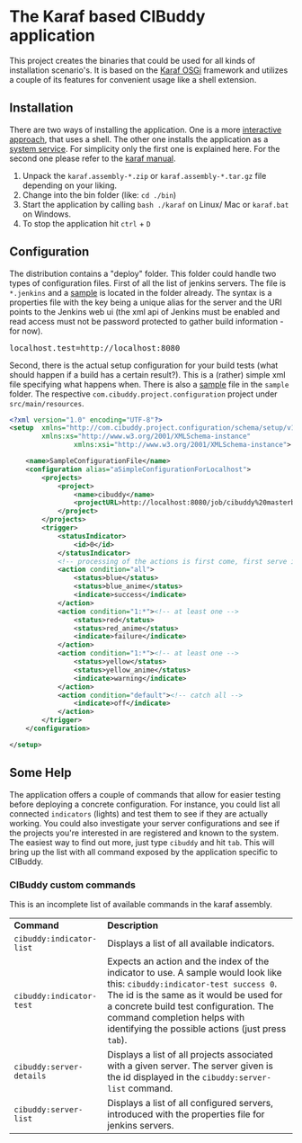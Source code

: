 # The Karaf based CIBuddy application

This project creates the binaries that could be used for all kinds of installation scenario's. It is based on the [Karaf OSGi][1] framework and utilizes a couple of its features for convenient usage like a shell extension.

## Installation

There are two ways of installing the application. One is a more [interactive approach][2], that uses a shell. The other one installs the application as a [system service][3]. For simplicity only the first one is explained here. For the second one please refer to the [karaf manual][3].

1. Unpack the `karaf.assembly-*.zip` or `karaf.assembly-*.tar.gz` file depending on your liking. 
2. Change into the bin folder (like: `cd ./bin`)
3. Start the application by calling `bash ./karaf` on Linux/ Mac or `karaf.bat` on Windows.
4. To stop the application hit `ctrl` + `D`

## Configuration

The distribution contains a "deploy" folder. This folder could handle two types of configuration files. First of all the list of jenkins servers. The file is 
`*.jenkins` and a [sample][4] is located in the folder already. The syntax is a
properties file with the key being a unique alias for the server and the URI 
points to the Jenkins web ui (the xml api of Jenkins must be enabled and read access must not be password protected to gather build information - for now). 

<pre>
localhost.test=http://localhost:8080
</pre>

Second, there is the actual 
setup configuration for your build tests (what should happen if a build has a certain result?). This is a (rather) simple xml file specifying what happens when. There is also a [sample][5] file in the `sample` folder. The respective 
`com.cibuddy.project.configuration` project under `src/main/resources`.

```xml
<?xml version="1.0" encoding="UTF-8"?>
<setup  xmlns="http://com.cibuddy.project.configuration/schema/setup/v1-0" 
		xmlns:xs="http://www.w3.org/2001/XMLSchema-instance" 
                xmlns:xsi="http://www.w3.org/2001/XMLSchema-instance">

    <name>SampleConfigurationFile</name>
    <configuration alias="aSimpleConfigurationForLocalhost">
        <projects>
            <project>
                <name>cibuddy</name>
                <projectURL>http://localhost:8080/job/cibuddy%20masterbuild/</projectURL>
            </project>
        </projects>
        <trigger>
            <statusIndicator>
                <id>0</id>
            </statusIndicator>
            <!-- processing of the actions is first come, first serve in the order of listing -->
            <action condition="all">
                <status>blue</status>
                <status>blue_anime</status>
                <indicate>success</indicate>
            </action>
            <action condition="1:*"><!-- at least one -->
                <status>red</status>
                <status>red_anime</status>
                <indicate>failure</indicate>
            </action>
            <action condition="1:*"><!-- at least one -->
                <status>yellow</status>
                <status>yellow_anime</status>
                <indicate>warning</indicate>
            </action>
            <action condition="default"><!-- catch all -->
                <indicate>off</indicate>
            </action>
        </trigger>
    </configuration>

</setup>
```

## Some Help

The application offers a couple of commands that allow for easier testing before deploying a concrete configuration. For instance, you could list all connected `indicators` (lights) and test them to see if they are actually working. You could also investigate your server configurations and see if the projects you're interested in are registered and known to the system. The easiest way to find out more, just type `cibuddy` and hit `tab`. This will bring up the list with all command exposed by the application specific to CIBuddy. 

### CIBuddy custom commands
This is an incomplete list of available commands in the karaf assembly.
<table>
	<tr>
		<td><b>Command</b></td>
		<td><b>Description</b></td>
	</tr>
	<tr>
		<td><code>cibuddy:indicator-list</code></td>
		<td>Displays a list of all available indicators.</td>
	</tr>
	<tr>
		<td><code>cibuddy:indicator-test</code></td>
		<td>Expects an action and the index of the indicator to use. A sample would look like this: <code>cibuddy:indicator-test success 0</code>. The id is the same as it would be used for a concrete build test configuration. The command completion helps with identifying the possible actions (just press <code>tab</code>).</td>
	</tr>
	<tr>
		<td><code>cibuddy:server-details</code></td>
		<td>Displays a list of all projects associated with a given server. The server given is the id displayed in the <code>cibuddy:server-list</code> command.</td>
	</tr>
	<tr>
		<td><code>cibuddy:server-list</code></td>
		<td>Displays a list of all configured servers, introduced with the properties file for jenkins servers.</td>
	</tr>
</table>

[1]: http://karaf.apache.org/ "Karaf Homepage"
[2]: http://karaf.apache.org/manual/latest-2.2.x/users-guide/start-stop.html "Starting/ Stopping of Karaf"
[3]: http://karaf.apache.org/manual/latest-2.2.x/users-guide/wrapper.html "Service integration of Karaf"
[4]: https://github.com/cibuddy/cibuddy/blob/master/distributions/pax.assembly/src/main/resources/deploy/testLocalhost.jenkins "server configuration file"
[5]: https://github.com/cibuddy/cibuddy/blob/master/distributions/pax.assembly/src/main/resources/deploy/sample.xml "test build configuration file"
[6]: https://github.com/cibuddy/cibuddy/blob/master/main/project.configuration/src/main/resources/configuration-1.0.xsd "CIBuddy project configuration xsd"

